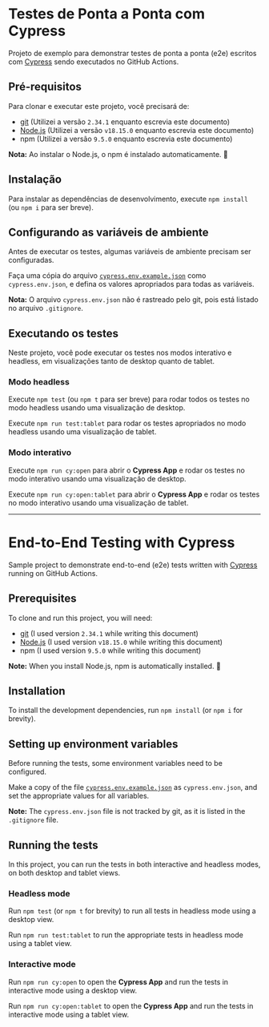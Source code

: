 # Testes de Ponta a Ponta com Cypress

Projeto de exemplo para demonstrar testes de ponta a ponta (e2e) escritos com [Cypress](https://cypress.io) sendo executados no GitHub Actions.

## Pré-requisitos

Para clonar e executar este projeto, você precisará de:

- [git](https://git-scm.com/downloads) (Utilizei a versão `2.34.1` enquanto escrevia este documento)
- [Node.js](https://nodejs.org/en/) (Utilizei a versão `v18.15.0` enquanto escrevia este documento)
- npm (Utilizei a versão `9.5.0` enquanto escrevia este documento)

**Nota:** Ao instalar o Node.js, o npm é instalado automaticamente. 🚀

## Instalação

Para instalar as dependências de desenvolvimento, execute `npm install` (ou `npm i` para ser breve).

## Configurando as variáveis de ambiente

Antes de executar os testes, algumas variáveis de ambiente precisam ser configuradas.

Faça uma cópia do arquivo [`cypress.env.example.json`](./cypress.env.example.json) como `cypress.env.json`, e defina os valores apropriados para todas as variáveis.

**Nota:** O arquivo `cypress.env.json` não é rastreado pelo git, pois está listado no arquivo `.gitignore`.

## Executando os testes

Neste projeto, você pode executar os testes nos modos interativo e headless, em visualizações tanto de desktop quanto de tablet.

### Modo headless

Execute `npm test` (ou `npm t` para ser breve) para rodar todos os testes no modo headless usando uma visualização de desktop.

Execute `npm run test:tablet` para rodar os testes apropriados no modo headless usando uma visualização de tablet.

### Modo interativo

Execute `npm run cy:open` para abrir o **Cypress App** e rodar os testes no modo interativo usando uma visualização de desktop.

Execute `npm run cy:open:tablet` para abrir o **Cypress App** e rodar os testes no modo interativo usando uma visualização de tablet.

___________________

# End-to-End Testing with Cypress

Sample project to demonstrate end-to-end (e2e) tests written with [Cypress](https://cypress.io) running on GitHub Actions.

## Prerequisites

To clone and run this project, you will need:

- [git](https://git-scm.com/downloads) (I used version `2.34.1` while writing this document)
- [Node.js](https://nodejs.org/en/) (I used version `v18.15.0` while writing this document)
- npm (I used version `9.5.0` while writing this document)

**Note:** When you install Node.js, npm is automatically installed. 🚀

## Installation

To install the development dependencies, run `npm install` (or `npm i` for brevity).

## Setting up environment variables

Before running the tests, some environment variables need to be configured.

Make a copy of the file [`cypress.env.example.json`](./cypress.env.example.json) as `cypress.env.json`, and set the appropriate values for all variables.

**Note:** The `cypress.env.json` file is not tracked by git, as it is listed in the `.gitignore` file.

## Running the tests

In this project, you can run the tests in both interactive and headless modes, on both desktop and tablet views.

### Headless mode

Run `npm test` (or `npm t` for brevity) to run all tests in headless mode using a desktop view.

Run `npm run test:tablet` to run the appropriate tests in headless mode using a tablet view.

### Interactive mode

Run `npm run cy:open` to open the **Cypress App** and run the tests in interactive mode using a desktop view.

Run `npm run cy:open:tablet` to open the **Cypress App** and run the tests in interactive mode using a tablet view.
